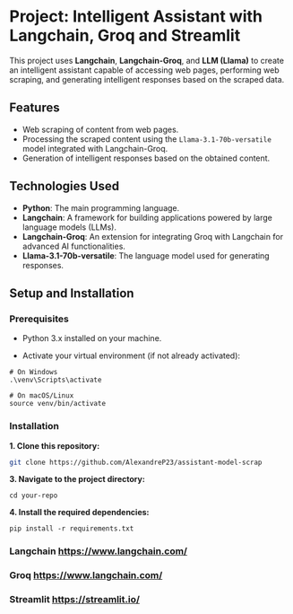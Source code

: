 # Project: Intelligent Assistant with Langchain, Groq and Streamlit

This project uses **Langchain**, **Langchain-Groq**, and **LLM (Llama)** to create an intelligent assistant capable of accessing web pages, performing web scraping, and generating intelligent responses based on the scraped data.

## Features

- Web scraping of content from web pages.
- Processing the scraped content using the `Llama-3.1-70b-versatile` model integrated with Langchain-Groq.
- Generation of intelligent responses based on the obtained content.

## Technologies Used

- **Python**: The main programming language.
- **Langchain**: A framework for building applications powered by large language models (LLMs).
- **Langchain-Groq**: An extension for integrating Groq with Langchain for advanced AI functionalities.
- **Llama-3.1-70b-versatile**: The language model used for generating responses.

## Setup and Installation

### Prerequisites

- Python 3.x installed on your machine.

- Activate your virtual environment (if not already activated):

```
# On Windows
.\venv\Scripts\activate

# On macOS/Linux
source venv/bin/activate
```

### Installation

**1. Clone this repository:**

```bash
git clone https://github.com/AlexandreP23/assistant-model-scrap
```

**3. Navigate to the project directory:**

```
cd your-repo
```

**4. Install the required dependencies:**

```
pip install -r requirements.txt
```

### Langchain https://www.langchain.com/
### Groq https://www.langchain.com/
### Streamlit https://streamlit.io/
